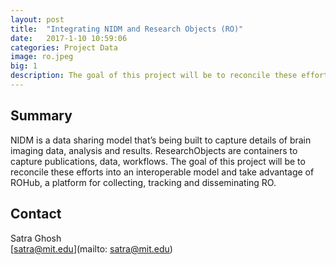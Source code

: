 ```yaml
---
layout: post
title:  "Integrating NIDM and Research Objects (RO)"
date:   2017-1-10 10:59:06
categories: Project Data
image: ro.jpeg
big: 1
description: The goal of this project will be to reconcile these efforts into an interoperable model and take advantage of ROHub, a platform for collecting, tracking and disseminating RO.
---
```

## Summary
NIDM is a data sharing model that’s being built to capture details of brain imaging data, analysis and results. ResearchObjects are containers to capture publications, data, workflows. The goal of this project will be to reconcile these efforts into an interoperable model and take advantage of ROHub, a platform for collecting, tracking and disseminating RO.


## Contact
Satra Ghosh  
[satra@mit.edu](mailto: satra@mit.edu)  

